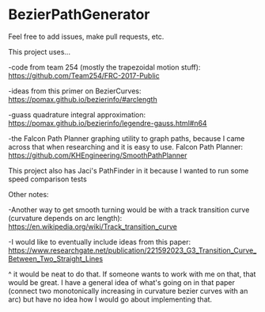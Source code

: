 # BezierPathGenerator



Feel free to add issues, make pull requests, etc.

This project uses...

-code from team 254 (mostly the trapezoidal motion stuff): https://github.com/Team254/FRC-2017-Public

-ideas from this primer on BezierCurves: https://pomax.github.io/bezierinfo/#arclength

-guass quadrature integral approximation: https://pomax.github.io/bezierinfo/legendre-gauss.html#n64

-the Falcon Path Planner graphing utility to graph paths, because I came across that when researching and it is easy to use. Falcon Path Planner: https://github.com/KHEngineering/SmoothPathPlanner

This project also has Jaci's PathFinder in it because I wanted to run some speed comparison tests

Other notes:

-Another way to get smooth turning would be with a track transition curve (curvature depends on arc length): https://en.wikipedia.org/wiki/Track_transition_curve

-I would like to eventually include ideas from this paper: https://www.researchgate.net/publication/221592023_G3_Transition_Curve_Between_Two_Straight_Lines

^ it would be neat to do that. If someone wants to work with me on that, that would be great. I have a general idea of what's going on in that paper (connect two monotonically increasing in curvature bezier curves with an arc) but have no idea how I would go about implementing that.
